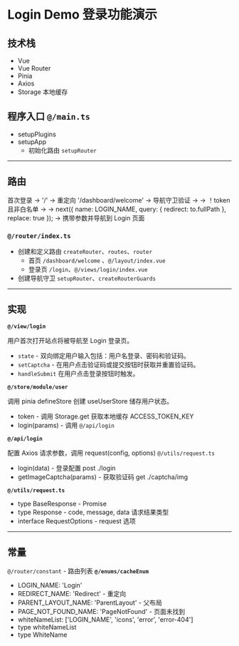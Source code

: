 # Login Demo 登录功能演示

## 技术栈

- Vue
- Vue Router
- Pinia
- Axios
- Storage 本地缓存

## 程序入口 `@/main.ts`

- setupPlugins
- setupApp
    + 初始化路由 `setupRouter`

---------------------------------------------------------------------------------------
## 路由

首次登录 -> '/' -> 重定向 '/dashboard/welcome' -> 导航守卫验证 ->
-> ！token 且非白名单 -> 
-> next({ name: LOGIN_NAME, query: { redirect: to.fullPath }, replace: true });
-> 携带参数并导航到 Login 页面


### `@/router/index.ts`

- 创建和定义路由 `createRouter`、`routes`、`router`
    + 首页 `/dashboard/welcome` 、`@/layout/index.vue`
    + 登录页 `/login`、`@/views/login/index.vue`
- 创建导航守卫 `setupRouter`、`createRouterGuards`
  

---------------------------------------------------------------------------------------
## 实现

**`@/view/login`**

用户首次打开站点将被导航至 Login 登录页。

- `state` - 双向绑定用户输入包括：用户名登录、密码和验证码。
- `setCaptcha` - 在用户点击验证码或提交按钮时获取并重置验证码。
- `handleSubmit` 在用户点击登录按钮时触发。

**`@/store/module/user`**

调用 pinia defineStore 创建 useUserStore 储存用户状态。

- token - 调用 Storage.get 获取本地缓存 ACCESS_TOKEN_KEY
- login(params) - 调用 `@/api/login`

**`@/api/login`**

配置 Axios 请求参数，调用 request(config, options) `@/utils/request.ts`

- login(data) - 登录配置 post ./login
- getImageCaptcha(params) - 获取验证码 get ./captcha/img

**`@/utils/request.ts`**

- type BaseResponse - Promise
- type Response - code, message, data 请求结果类型
- interface RequestOptions - request 选项

---------------------------------------------------------------------------------------
## 常量

`@/router/constant` - 路由列表
**`@/enums/cacheEnum`**

- LOGIN_NAME: 'Login'
- REDIRECT_NAME: 'Redirect'               - 重定向
- PARENT_LAYOUT_NAME: 'ParentLayout'      - 父布局
- PAGE_NOT_FOUND_NAME: 'PageNotFound'     - 页面未找到
- whiteNameList: ['LOGIN_NAME', 'icons', 'error', 'error-404']
- type whiteNameList
- type WhiteName
